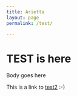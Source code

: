 ```yaml
---
title: Arietta
layout: page
permalink: /test/

---
```


# TEST is here

Body goes here

This is a link to [test2](/test2/) :-)